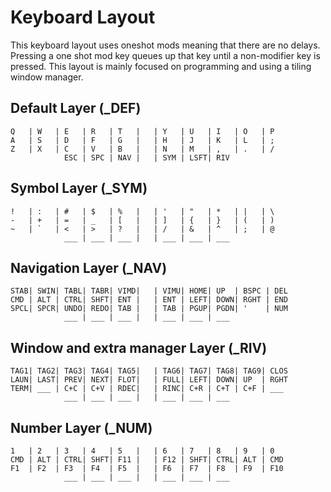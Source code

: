 # Keyboard Layout

This keyboard layout uses oneshot mods meaning that there are no delays. Pressing a one shot mod key queues up that key until a non-modifier key is pressed. This layout is mainly focused on programming and using a tiling window manager.

## Default Layer (_DEF)

```
Q   | W   | E   | R   | T   |   | Y   | U   | I   | O   | P
A   | S   | D   | F   | G   |   | H   | J   | K   | L   | ;
Z   | X   | C   | V   | B   |   | N   | M   | ,   | .   | /
            ESC | SPC | NAV |   | SYM | LSFT| RIV
```

## Symbol Layer (_SYM)

```
!   | :   | #   | $   | %   |   | '   | "   | *   | |   | \
-   | +   | =   | _   | [   |   | ]   | {   | }   | (   | )
~   | `   | <   | >   | ?   |   | /   | &   | ^   | ;   | @
            ___ | ___ | ___ |   | ___ | ___ | ___
```

## Navigation Layer (_NAV)

```
STAB| SWIN| TABL| TABR| VIMD|   | VIMU| HOME| UP  | BSPC | DEL
CMD | ALT | CTRL| SHFT| ENT |   | ENT | LEFT| DOWN| RGHT | END
SPCL| SPCR| UNDO| REDO| TAB |   | TAB | PGUP| PGDN| '    | NUM
            ___ | ___ | ___ |   | ___ | ___ | ___
```


## Window and extra manager Layer (_RIV)
```
TAG1| TAG2| TAG3| TAG4| TAG5|   | TAG6| TAG7| TAG8| TAG9| CLOS
LAUN| LAST| PREV| NEXT| FLOT|   | FULL| LEFT| DOWN| UP  | RGHT
TERM| ___ | C+C | C+V | RDEC|   | RINC| C+R | C+T | C+F | ___
            ___ | ___ | ___ |   | ___ | ___ | ___
```

## Number Layer (_NUM)
```
1   | 2   | 3   | 4   | 5   |   | 6   | 7   | 8   | 9   | 0
CMD | ALT | CTRL| SHFT| F11 |   | F12 | SHFT| CTRL| ALT | CMD
F1  | F2  | F3  | F4  | F5  |   | F6  | F7  | F8  | F9  | F10
            ___ | ___ | ___ |   | ___ | ___ | ___
```
